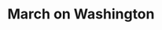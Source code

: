 ---
layout: events
title: March on Washington
category: march on washington
year: 1963
image: media/images/events/march_on_washington.jpeg
description: This protest march consisted of around 250,000 people participating. The march aimed to draw attention to the continued discrimination black Americans were facing. At the end of this march, Dr Martin Luther King Jr., stood in front of the Lincoln Memorial and delivered his ‘I Have Dream Speech’
songs related: 

---